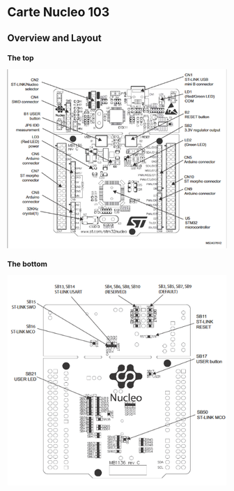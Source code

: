# Carte Nucleo 103
## Overview and Layout
### The top 
![layout](./layout.png)
### The bottom 
![layout](./layout_bottom.png)
